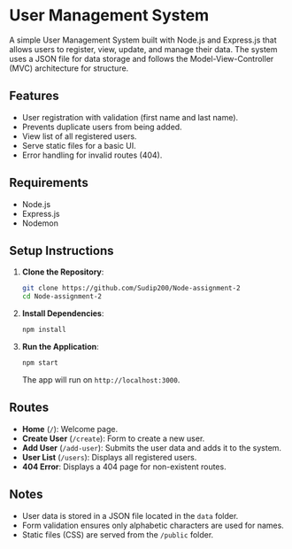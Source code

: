 # User Management System

A simple User Management System built with Node.js and Express.js that allows users to register, view, update, and manage their data. The system uses a JSON file for data storage and follows the Model-View-Controller (MVC) architecture for structure.

## Features

- User registration with validation (first name and last name).
- Prevents duplicate users from being added.
- View list of all registered users.
- Serve static files for a basic UI.
- Error handling for invalid routes (404).

## Requirements

- Node.js
- Express.js
- Nodemon

## Setup Instructions

1. **Clone the Repository**:

   ```bash
   git clone https://github.com/Sudip200/Node-assignment-2
   cd Node-assignment-2
   ```

2. **Install Dependencies**:

   ```bash
   npm install
   ```

3. **Run the Application**:

   ```bash
   npm start
   ```

   The app will run on `http://localhost:3000`.

## Routes

- **Home** (`/`): Welcome page.
- **Create User** (`/create`): Form to create a new user.
- **Add User** (`/add-user`): Submits the user data and adds it to the system.
- **User List** (`/users`): Displays all registered users.
- **404 Error**: Displays a 404 page for non-existent routes.

## Notes

- User data is stored in a JSON file located in the `data` folder.
- Form validation ensures only alphabetic characters are used for names.
- Static files (CSS) are served from the `/public` folder.
